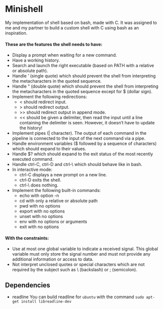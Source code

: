 # Minishell

My implementation of shell based on bash, made with C.
It was assigned to me and my partner to build a custom shell with C using bash as an inspiration.

#### These are the features the shell needs to have:

* Display a prompt when waiting for a new command.
* Have a working history.
* Search and launch the right executable (based on PATH with a relative or absolute path).
* Handle ’ (single quote) which should prevent the shell from interpreting the metacharacters in the quoted sequence.
* Handle " (double quote) which should prevent the shell from interpreting the metacharacters in the quoted sequence except for $ (dollar sign).
* Implement the following redirections:
	* \< should redirect input.
	* \> should redirect output.
	* \>> should redirect output in append mode.
	* \<< should be given a delimiter, then read the input until a line containing the delimiter is seen. However, it doesn’t have to update the history!
* Implement pipes (| character). The output of each command in the pipeline is connected to the input of the next command via a pipe.
* Handle environment variables ($ followed by a sequence of characters) which should expand to their values.
* Handle $? which should expand to the exit status of the most recently executed command.
* Handle ctrl-C, ctrl-D and ctrl-\ which should behave like in bash.
* In interactive mode:
	* ctrl-C displays a new prompt on a new line.
	* ctrl-D exits the shell.
	* ctrl-\ does nothing.
* Implement the following built-in commands:
	* echo with option -n
	* cd with only a relative or absolute path
	* pwd with no options
	* export with no options
	* unset with no options
	* env with no options or arguments
	* exit with no options

#### With the constraints:

* Use at most one global variable to indicate a received signal. This global variable must only store the signal number and must not provide any additional information or access to data.
* Not interpret unclosed quotes or special characters which are not required by the subject such as \ (backslash) or ; (semicolon).

## Dependencies

* readline
You can build readline for `ubuntu` with the command
`sudo apt-get install libreadline-dev`
